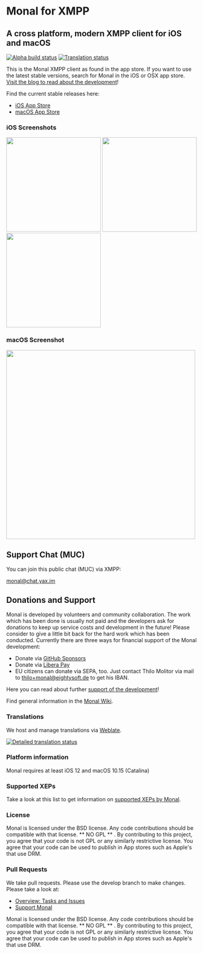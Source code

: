 # Monal for XMPP
## A cross platform, modern XMPP client for iOS and macOS
[![Alpha build status](https://github.com/monal-im/Monal/actions/workflows/alpha.build-push.yml/badge.svg?branch=alpha.build)](https://github.com/monal-im/Monal/actions/workflows/alpha.build-push.yml)
[![Translation status](https://hosted.weblate.org/widgets/monal/-/svg-badge.svg)](https://hosted.weblate.org/engage/monal/?utm_source=widget)

This is the Monal XMPP client as found in the app store.  If you want to  use the latest stable versions, search for Monal in the iOS or OSX app store. [Visit the blog to read about the development](https://monal.im)!

Find the current stable releases here:

* [iOS App Store](https://apps.apple.com/app/id317711500)
* [macOS App Store](https://apps.apple.com/app/id1499227291)

### iOS Screenshots
<p float="left">
<img src ="https://monal.im/wp-content/uploads/2020/02/Simulator-Screen-Shot-iPhone-8-2020-02-17-at-15.58.26-1.png" width=250 >
<img src="https://monal.im/wp-content/uploads/2020/02/Simulator-Screen-Shot-iPhone-8-2020-02-17-at-15.56.17-4.png" width="250">  <img src="https://monal.im/wp-content/uploads/2020/02/Simulator-Screen-Shot-iPhone-8-2020-02-17-at-14.59.51-1.png" width="250">
</p>

### macOS Screenshot

<img src="https://monal.im/wp-content/uploads/2020/02/Screen-Shot-2020-02-15-at-10.28.38-PM-1.png" width="500">

## Support Chat (MUC)

You can join this public chat (MUC) via XMPP:

[monal@chat.yax.im](xmpp:monal@chat.yax.im?join)

## Donations and Support

Monal is developed by volunteers and community collaboration. The work which has been done is usually not paid and the developers ask for donations to keep up service costs and development in the future! Please consider to give a little bit back for the hard work which has been conducted. Currently there are three ways for financial support of the Monal development:

- Donate via [GitHub Sponsors](https://github.com/sponsors/tmolitor-stud-tu)
- Donate via [Libera Pay](https://liberapay.com/tmolitor)
- EU citizens can donate via SEPA, too. Just contact Thilo Molitor via mail to thilo+monal@eightysoft.de to get his IBAN.

Here you can read about further [support of the development](https://github.com/monal-im/Monal/issues/363)!

Find general information in the [Monal Wiki](https://github.com/monal-im/Monal/wiki).

### Translations

We host and manage translations via [Weblate](https://hosted.weblate.org/engage/monal/).

[![Detailed translation status](https://hosted.weblate.org/widgets/monal/-/multi-auto.svg)](https://hosted.weblate.org/engage/monal/?utm_source=widget)

### Platform information

Monal requires at least iOS 12 and macOS 10.15 (Catalina)

### Supported XEPs

Take a look at this list to get information on [supported XEPs by Monal](https://github.com/monal-im/Monal/blob/develop/XEPsupport.md).

### License
Monal is licensed under the BSD license. Any code contributions should be compatible with that license.  ** NO GPL ** .  By contributing to this project, you agree that your code is not GPL or any similarly restrictive license. You agree that your code can be used to publish in App stores such as Apple's that use DRM.

### Pull Requests
We take pull requests. Please use the develop branch to make changes. Please take a look at:

- [Overview: Tasks and Issues](https://github.com/monal-im/Monal/issues/322) 
- [Support Monal](https://github.com/monal-im/Monal/issues/363)

Monal is licensed under the BSD license. Any code contributions should be compatible with that license.  ** NO GPL ** .  By contributing to this project, you agree that your code is not GPL or any similarly restrictive license. You agree that your code can be used to publish in App stores such as Apple's that use DRM.
